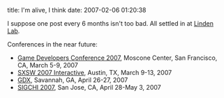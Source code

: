 title: I'm alive, I think
date: 2007-02-06 01:20:38

I suppose one post every 6 months isn't too bad. All settled in at [Linden Lab][1].

Conferences in the near future:

  * [Game Developers Conference 2007][2], Moscone Center, San Francisco, CA, March 5-9, 2007
  * [SXSW 2007 Interactive][3], Austin, TX, March 9-13, 2007
  * [GDX][4], Savannah, GA, April 26-27, 2007
  * [SIGCHI 2007][5], San Jose, CA, April 28-May 3, 2007

   [1]: http://www.lindenlab.com
   [2]: http://www.gdconf.com
   [3]: http://2007.sxsw.com
   [4]: http://www.scad.edu/events/gdx/2007/
   [5]: http://chi2007.org

